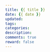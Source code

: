 ```yaml
---
title: {{ title }}
date: {{ date }}
updated:
tags:
categories:
description:
comments: true
reward: false
---
```

